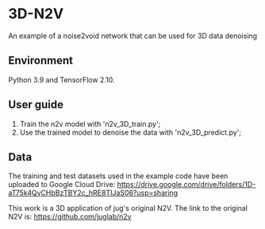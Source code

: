 # 3D-N2V
An example of a noise2void network that can be used for 3D data denoising

## Environment
Python 3.9 and TensorFlow 2.10.

## User guide
1. Train the n2v model with 'n2v_3D_train.py';
2. Use the trained model to denoise the data with 'n2v_3D_predict.py';

## Data
The training and test datasets used in the example code have been uploaded to Google Cloud Drive: https://drive.google.com/drive/folders/1D-aT75k4QvCHbBzTBY2c_hRE8TIJaS06?usp=sharing

This work is a 3D application of jug's original N2V. The link to the original N2V is: https://github.com/juglab/n2v
